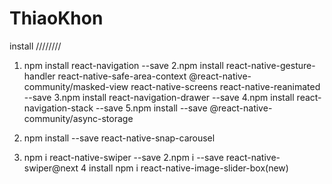 # ThiaoKhon

install
////////

1. npm install react-navigation --save
   2.npm install react-native-gesture-handler
   react-native-safe-area-context @react-native-community/masked-view
   react-native-screens react-native-reanimated --save
   3.npm install react-navigation-drawer --save
   4.npm install react-navigation-stack --save
   5.npm install --save @react-native-community/async-storage
   
2. npm install --save react-native-snap-carousel

3. npm i react-native-swiper --save
   2.npm i --save react-native-swiper@next
4 install  npm i react-native-image-slider-box(new)
